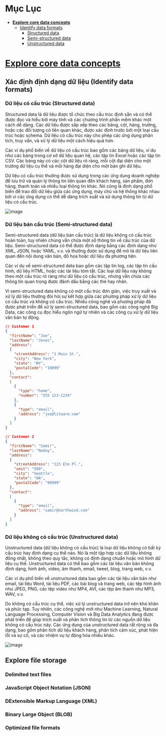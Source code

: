 # Mục Lục

* [**Explore core data concepts**](#M01)
    - [Identify data formats](#M01.1)
      + [Structured data](#M01.1.1)
      + [Semi-structured data](#M01.1.2)
      + [Unstructured data](#M01.1.3)












<a name="M01"></a>
# [Explore core data concepts](https://learn.microsoft.com/en-us/training/modules/explore-core-data-concepts/)
<a name="M01.1"></a>
## Xác định định dạng dữ liệu (Identify data formats)
<a name="M01.1.1"></a>
### Dữ liệu có cấu trúc (Structured data)

Structured data là dữ liệu được tổ chức theo cấu trúc định sẵn và có thể được đọc và hiểu bởi máy tính và các chương trình phần mềm khác một cách dễ dàng. Các dữ liệu được sắp xếp theo các bảng, cột, hàng, trường, hoặc các đối tượng có liên quan khác, được xác định trước bởi một loại cấu trúc hoặc schema. Dữ liệu có cấu trúc này cho phép các ứng dụng phân tích, truy vấn, và xử lý dữ liệu một cách hiệu quả hơn.

Các ví dụ phổ biến về dữ liệu có cấu trúc bao gồm các bảng dữ liệu, ví dụ như các bảng trong cơ sở dữ liệu quan hệ, các tập tin Excel hoặc các tập tin CSV. Các bảng này có các cột dữ liệu rõ ràng, mỗi cột đại diện cho một trường dữ liệu cụ thể và mỗi hàng đại diện cho một bản ghi dữ liệu.

Dữ liệu có cấu trúc thường được sử dụng trong các ứng dụng doanh nghiệp để lưu trữ và quản lý thông tin liên quan đến khách hàng, sản phẩm, đơn hàng, thanh toán và nhiều loại thông tin khác. Nó cũng là định dạng phổ biến để trao đổi dữ liệu giữa các ứng dụng, máy chủ và hệ thống khác nhau bởi vì các ứng dụng có thể dễ dàng trích xuất và sử dụng thông tin từ dữ liệu có cấu trúc.

![image](https://user-images.githubusercontent.com/62134515/220317287-b613b3a4-d919-4b1c-8a6d-d45ce5c16b1b.png)




<a name="M01.1.2"></a>
### Dữ liệu bán cấu trúc (Semi-structured data)

Semi-structured data (dữ liệu bán cấu trúc) là dữ liệu không có cấu trúc hoàn toàn, tuy nhiên chúng vẫn chứa một số thông tin về cấu trúc của dữ liệu. Semi-structured data có thể được định dạng bằng các định dạng như XML, JSON, hoặc YAML, v.v. và thường được sử dụng để mô tả dữ liệu liên quan đến nội dung văn bản, đồ họa hoặc dữ liệu đa phương tiện.

Các ví dụ về semi-structured data bao gồm các tập tin log, các tập tin cấu hình, dữ liệu HTML, hoặc các tài liệu tóm tắt. Các loại dữ liệu này không theo một cấu trúc rõ ràng như dữ liệu có cấu trúc, nhưng vẫn chứa các thông tin quan trọng được đánh dấu bằng các thẻ hay nhãn.

Vì semi-structured data không có một cấu trúc đơn giản, việc truy xuất và xử lý dữ liệu thường đòi hỏi sự kết hợp giữa các phương pháp xử lý dữ liệu có cấu trúc và không có cấu trúc. Nhiều công nghệ và phương pháp đã được phát triển để xử lý semi-structured data, bao gồm các công nghệ Big Data, các công cụ đọc hiểu ngôn ngữ tự nhiên và các công cụ xử lý dữ liệu văn bản tự động.

```JSON
// Customer 1
{
  "firstName": "Joe",
  "lastName": "Jones",
  "address":
  {
    "streetAddress": "1 Main St.",
    "city": "New York",
    "state": "NY",
    "postalCode": "10099"
  },
  "contact":
  [
    {
      "type": "home",
      "number": "555 123-1234"
    },
    {
      "type": "email",
      "address": "joe@litware.com"
    }
  ]
}

// Customer 2
{
  "firstName": "Samir",
  "lastName": "Nadoy",
  "address":
  {
    "streetAddress": "123 Elm Pl.",
    "unit": "500",
    "city": "Seattle",
    "state": "WA",
    "postalCode": "98999"
  },
  "contact":
  [
    {
      "type": "email",
      "address": "samir@northwind.com"
    }
  ]
}
```



<a name="M01.1.3"></a>
### Dữ liệu không có cấu trúc (Unstructured data)

Unstructured data (dữ liệu không có cấu trúc) là loại dữ liệu không có bất kỳ cấu trúc hay định dạng cụ thể nào. Nó là một tập hợp các dữ liệu không đồng nhất, không theo quy tắc, không có định dạng chuẩn hoặc mô hình dữ liệu cụ thể. Unstructured data có thể bao gồm các tài liệu văn bản không định dạng, hình ảnh, video, âm thanh, email, tweet, blog, trang web, v.v.

Các ví dụ phổ biến về unstructured data bao gồm các tài liệu văn bản như email, tài liệu Word, tài liệu PDF, các bài blog và trang web, các tệp hình ảnh như JPEG, PNG, các tệp video như MP4, AVI, các tệp âm thanh như MP3, WAV, v.v.

Do không có cấu trúc cụ thể, việc xử lý unstructured data trở nên khó khăn và phức tạp. Tuy nhiên, các công nghệ mới như Machine Learning, Natural Language Processing, Computer Vision và Big Data Analytics đang được phát triển để giúp trích xuất và phân tích thông tin từ các nguồn dữ liệu không có cấu trúc này. Các ứng dụng của unstructured data rất rộng và đa dạng, bao gồm phân tích dữ liệu khách hàng, phân tích cảm xúc, phát hiện lỗi và sự cố, và các nhiệm vụ tự động hóa nhiều khác.

![image](https://user-images.githubusercontent.com/62134515/220317374-ab1f5b16-b47b-4ef0-bc53-6580bb1cbaca.png)







## Explore file storage

### Delimited text files






### JavaScript Object Notation (JSON)




### DExtensible Markup Language (XML)







### Binary Large Object (BLOB)






### Optimized file formats
























